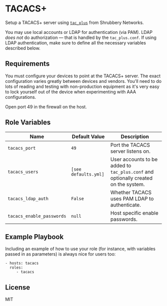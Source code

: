 TACACS+
========

Setup a TACACS+ server using [`tac_plus`](http://www.shrubbery.net/tac_plus/) from Shrubbery Networks.

You may use local accounts or LDAP for authentication (via PAM). LDAP _does not_ do authorization — that is handled by the `tac_plus.conf`. If using LDAP authentication, make sure to define all the necessary variables described below.

Requirements
------------

You must configure your devices to point at the TACACS+ server. The exact configuration varies greatly between devices and vendors. You'll need to do lots of reading and testing with non-production equipment as it's very easy to lock yourself out of the device when experimenting with AAA configurations.

Open port 49 in the firewall on the host.

Role Variables
--------------

| Name              | Default Value       | Description          |
|-------------------|---------------------|----------------------|
| `tacacs_port` | `49` | Port the TACACS server listens on. |
| `tacacs_users` | `[see defaults.yml]` | User accounts to  be added to `tac_plus.conf` and optionally created on the system. |
| `tacacs_ldap_auth` | `False` | Whether TACACS uses PAM LDAP to authenticate. |
| `tacacs_enable_passwords` | `null` | Host specific enable passwords. |


Example Playbook
-------------------------

Including an example of how to use your role (for instance, with variables passed in as parameters) is always nice for users too:

    - hosts: tacacs
      roles:
         - tacacs

License
-------

MIT
